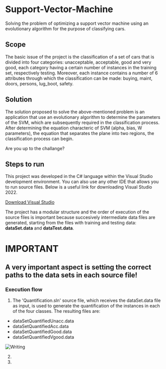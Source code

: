 # Support-Vector-Machine
Solving the problem of optimizing a support vector machine using an evolutionary algorithm for the purpose of classifying cars.

## Scope
The basic issue of the project is the classification of a set of cars that is divided into four categories: unacceptable, acceptable, good and very good, each category having a certain number of instances in the training set, respectively testing. Moreover, each instance contains a number of 6 attributes through which the classification can be made: buying, maint, doors, persons, lug_boot, safety.

## Solution
The solution proposed to solve the above-mentioned problem is an application that use an evolutionary algorithm to determine the parameters of the SVM, which are subsequently required in the classification process. After determining the equation characteric of SVM (alpha, bias, W parameters), the equation that separates the plane into two regions, the classification process can begin.

Are you up to the challange?

## Steps to run
This project was developed in the C# language within the Visual Studio development environment. You can also use any other IDE that allows you to run source files.
Below is a useful link for downloading Visual Studio 2022.

[Download Visual Studio](https://visualstudio.microsoft.com/downloads/)

The project has a modular structure and the order of execution of the source files is important because succesively intermediate data files are generated, starting from the files with training and testing data: **dataSet.data** and **dataTest.data**.

# IMPORTANT 
## A very important aspect is setting the correct paths to the data sets in each source file!

### Execution flow

1. The 'Quantification.sln' source file, which receives the dataSet.data file as input, is used to generate the quantification of the instances in each of the four classes. The resulting files are:
- dataSetQuantifiedUnacc.data
- dataSetQuantifiedAcc.data
- dataSetQuantifiedGood.data
- dataSetQuantifiedVgood.data

![Writing](https://user-images.githubusercontent.com/67193200/170867923-6d3afb39-0e29-4b88-8dba-af5e222385fe.JPG)


2.
3.
